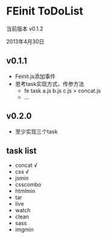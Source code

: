 FEinit ToDoList
=======
当前版本 v0.1.2

2013年4月30日

## v0.1.1
 * Feinit.js添加事件
 * 思考task实现方式，传参方法
    * fe task a.js b.js c.js > concat.js
    * ...

## v0.2.0
 * 至少实现三个task

## task list
 * concat   √
 * css      √
 * jsmin
 * csscombo
 * htmlmin
 * tar
 * live
 * watch
 * clean
 * sass
 * imgmin